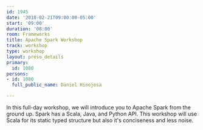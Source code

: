 ```yaml
---
id: 1945
date: '2018-02-21T09:00:00-05:00'
start: '09:00'
duration: '08:00'
room: Frameworks
title: Apache Spark Workshop
track: workshop
type: workshop
layout: preso_details
primary:
  id: 1080
persons:
- id: 1080
  full_public_name: Daniel Hinojosa

---
```

<p>
In this full-day workshop, we will introduce you to Apache Spark from the ground up.  Spark has a Scala, Java, and Python API. This workshop will use Scala for its static typed structure but also it's conciseness and less noise.
</p>